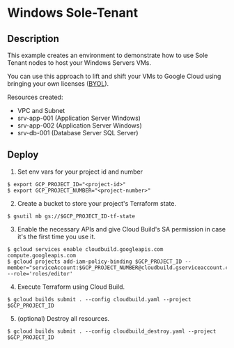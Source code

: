 # Windows Sole-Tenant

## Description
This example creates an environment to demonstrate how to use Sole Tenant nodes to host your Windows Servers VMs.

You can use this approach to lift and shift your VMs to Google Cloud using bringing your own licenses ([BYOL](https://cloud.google.com/compute/docs/nodes/bringing-your-own-licenses)).

Resources created:
- VPC and Subnet
- srv-app-001 (Application Server Windows)
- srv-app-002 (Application Server Windows)
- srv-db-001 (Database Server SQL Server)

## Deploy

1. Set env vars for your project id and number
```
$ export GCP_PROJECT_ID="<project-id>"
$ export GCP_PROJECT_NUMBER="<project-number>"
```

2. Create a bucket to store your project's Terraform state. 
```
$ gsutil mb gs://$GCP_PROJECT_ID-tf-state
```

3. Enable the necessary APIs and give Cloud Build's SA permission in case it's the first time you use it.
```
$ gcloud services enable cloudbuild.googleapis.com compute.googleapis.com
$ gcloud projects add-iam-policy-binding $GCP_PROJECT_ID --member="serviceAccount:$GCP_PROJECT_NUMBER@cloudbuild.gserviceaccount.com" --role='roles/editor'
```

4. Execute Terraform using Cloud Build.
```
$ gcloud builds submit . --config cloudbuild.yaml --project $GCP_PROJECT_ID
```

5. (optional) Destroy all resources.
```
$ gcloud builds submit . --config cloudbuild_destroy.yaml --project $GCP_PROJECT_ID
```
